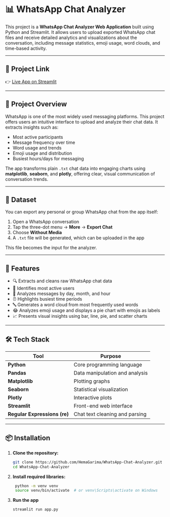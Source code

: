 # 📊 WhatsApp Chat Analyzer

This project is a **WhatsApp Chat Analyzer Web Application** built using Python and Streamlit. It allows users to upload exported WhatsApp chat files and receive detailed analytics and visualizations about the conversation, including message statistics, emoji usage, word clouds, and time-based activity.

---

## 🔗 Project Link

👉 [Live App on Streamlit](https://whatsapp-chat-analyzer-9vce8cezr6brwsvpbmxnwb.streamlit.app/)

---

## 🧠 Project Overview

WhatsApp is one of the most widely used messaging platforms. This project offers users an intuitive interface to upload and analyze their chat data. It extracts insights such as:

- Most active participants
- Message frequency over time
- Word usage and trends
- Emoji usage and distribution
- Busiest hours/days for messaging

The app transforms plain `.txt` chat data into engaging charts using **matplotlib**, **seaborn**, and **plotly**, offering clear, visual communication of conversation trends.

---

## 📂 Dataset

You can export any personal or group WhatsApp chat from the app itself:

1. Open a WhatsApp conversation
2. Tap the three-dot menu → **More** → **Export Chat**
3. Choose **Without Media**
4. A `.txt` file will be generated, which can be uploaded in the app

This file becomes the input for the analyzer.

---

## 🚀 Features

- 🔍 Extracts and cleans raw WhatsApp chat data
- 👤 Identifies most active users
- 📅 Analyzes messages by day, month, and hour
- ⏰ Highlights busiest time periods
- 🔤 Generates a word cloud from most frequently used words
- 😂 Analyzes emoji usage and displays a pie chart with emojis as labels
- 📈 Presents visual insights using bar, line, pie, and scatter charts

---

## 🛠️ Tech Stack

| Tool | Purpose |
|------|---------|
| **Python** | Core programming language |
| **Pandas** | Data manipulation and analysis |
| **Matplotlib** | Plotting graphs |
| **Seaborn** | Statistical visualization |
| **Plotly** | Interactive plots |
| **Streamlit** | Front-end web interface |
| **Regular Expressions (re)** | Chat text cleaning and parsing |

---

## 📦 Installation

1. **Clone the repository:**

   ```bash
   git clone https://github.com/HemaGarima/WhatsApp-Chat-Analyzer.git
   cd WhatsApp-Chat-Analyzer

2. **Install required libraries:**

   ```bash
    python -m venv venv
    source venv/bin/activate  # or venv\Scripts\activate on Windows

3. **Run the app**

   ```bash
   streamlit run app.py

